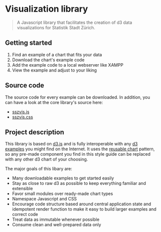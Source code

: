 # Visualization library

> A Javascript library that facilitates the creation of d3 data visualizations for Statistik Stadt Zürich.

## Getting started

1. Find an example of a chart that fits your data
2. Download the chart's example code
3. Add the example code to a local webserver like XAMPP
4. View the example and adjust to your liking

## Source code

The source code for every example can be downloaded. In addition, you can have a look at the core library's source here:

* [sszvis.js](sszvis.js)
* [sszvis.css](sszvis.css)

## Project description

This library is based on [d3.js](http://www.d3js.org) and is fully interoperable with any [d3 examples](http://bl.ocks.org/) you might find on the Internet. It uses the [reusable chart](http://bost.ocks.org/mike/chart/) pattern, so any pre-made component you find in this style guide can be replaced with any other d3 chart of your choosing.

The major goals of this libary are:

* Many downloadable examples to get started easily
* Stay as close to raw d3 as possible to keep everything familiar and extensible
* Favor small modules over ready-made chart types
* Namespace Javascript and CSS
* Encourage code structure based around central application state and idempotent render function to make it easy to build larger examples and correct code
* Treat data as immutable whenever possible
* Consume clean and well-prepared data only
